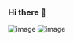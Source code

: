 ### Hi there 👋
![image](https://github.com/dgthanhduy/dgthanhduy/blob/master/1.gif)
![image](https://github.com/dgthanhduy/dgthanhduy/blob/master/1.gif)
<!--
**dgthanhduy/dgthanhduy** is a ✨ _special_ ✨ repository because its `README.md` (this file) appears on your GitHub profile.

Here are some ideas to get you started:

- 🔭 I’m currently working on ...
- 🌱 I’m currently learning ...
- 👯 I’m looking to collaborate on ...
- 🤔 I’m looking for help with ...
- 💬 Ask me about ...
- 📫 How to reach me: ...
- 😄 Pronouns: ...
- ⚡ Fun fact: ...
-->
